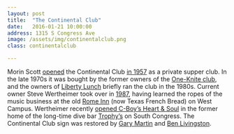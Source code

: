 ```yaml
---
layout: post
title:  "The Continental Club"
date:   2016-01-21 10:00:00
address: 1315 S Congress Ave
image: /assets/img/continentalclub.png
class: continentalclub

---
```

Morin Scott [opened](http://www.continentalclub.com/Austin/photopageCCHistory.html) the Continental Club [in 1957](https://tshaonline.org/handbook/online/articles/xdc07) as a private supper club. In the late 1970s it was bought by the former owners of the [One-Knite club](http://www.michaelcorcoran.net/archives/3259), and the owners of [Liberty Lunch](https://en.wikipedia.org/wiki/Liberty_Lunch) briefly ran the club in the 1980s. Current owner Steve Wertheimer took over in [1987](http://www.austin360.com/news/entertainment/music/a-closing-set-that-still-reverberates-2/nRzhp/), having learned the ropes of the music business at the old [Rome Inn](http://www.thirdav.com/hd_discog/clubs/img_austin_studio29.html) (now Texas French Bread) on West Campus. Wertheimer recently [opened C-Boy’s Heart & Soul](http://www.austinchronicle.com/music/2014-01-31/to-c-boy-with-love/) in the former home of the long-time dive bar [Trophy’s](http://do512blog.com/wp-content/uploads/2012/09/TROPHYS.jpg) on South Congress. The Continental Club sign was restored by [Gary Martin](http://www.garymartinsigns.com/) and [Ben Livingston](http://www.beneon.com/).

